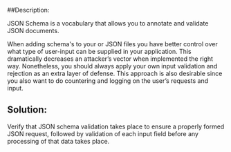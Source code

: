 ##Description:

JSON Schema is a vocabulary that allows you to annotate and validate JSON documents.

When adding schema's to your or JSON files you have better control over what
type of user-input can be supplied in your application. 
This dramatically decreases an attacker’s vector when implemented the right way. 
Nonetheless, you should always apply your own input validation and rejection
as an extra layer of defense. This approach is also desirable since you also 
want to do countering and logging on the user’s requests and input.

## Solution:

Verify that JSON schema validation takes place to ensure a properly formed
JSON request, followed by validation of each input field before any 
processing of that data takes place.
